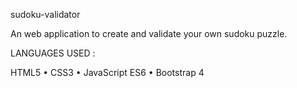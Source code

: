sudoku-validator

An web application to create and validate your own sudoku puzzle.

LANGUAGES USED :

HTML5
•	CSS3
•	JavaScript ES6 
•	Bootstrap 4
